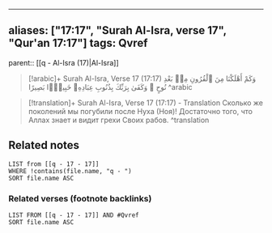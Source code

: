 
---
aliases: ["17:17", "Surah Al-Isra, verse 17", "Qur'an 17:17"]
tags: Qvref
---

parent:: [[q - Al-Isra (17)|Al-Isra]]

> [!arabic]+ Surah Al-Isra, Verse 17 (17:17)
> <span class="quran-arabic">وَكَمْ أَهْلَكْنَا مِنَ ٱلْقُرُونِ مِنۢ بَعْدِ نُوحٍ ۗ وَكَفَىٰ بِرَبِّكَ بِذُنُوبِ عِبَادِهِۦ خَبِيرًۢا بَصِيرًا</span>
^arabic

> [!translation]+ Surah Al-Isra, Verse 17 (17:17) - Translation
> Сколько же поколений мы погубили после Нуха (Ноя)! Достаточно того, что Аллах знает и видит грехи Своих рабов.
^translation



## Related notes
```dataview
LIST from [[q - 17 - 17]]
WHERE !contains(file.name, "q - ")
SORT file.name ASC
```

### Related verses (footnote backlinks)
```dataview
LIST FROM [[q - 17 - 17]] AND #Qvref
SORT file.name ASC
```

